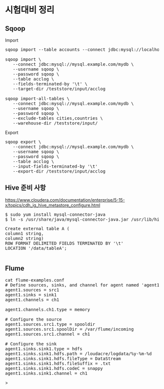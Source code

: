 # 시험대비 정리

## Sqoop

Import
<pre>
sqoop import --table accounts --connect jdbc:mysql://localhost/loudacre --username training --password training --fields-terminated-by "\t" --target-dir /test-sqoop

sqoop import \
   --connect jdbc:mysql://mysql.example.com/mydb \
   --username sqoop \
   --password sqoop \
   --table acclog \
   --fields-terminated-by '\t' \
   --target-dir /teststore/input/acclog

sqoop import-all-tables \
   --connect jdbc:mysql://mysql.example.com/mydb \
   --username sqoop \
   --password sqoop \
   --exclude-tables cities,countries \
   --warehouse-dir /teststore/input/
</pre>

Export
<pre>
sqoop export \
   --connect jdbc:mysql://mysql.example.com/mydb \
   --username sqoop \
   --password sqoop \
   --table acclog \
   --input-fields-terminated-by '\t'
   --export-dir /teststore/input/acclog
</pre>


## Hive 준비 사항
https://www.cloudera.com/documentation/enterprise/5-15-x/topics/cdh_ig_hive_metastore_configure.html
<pre>
$ sudo yum install mysql-connector-java
$ ln -s /usr/share/java/mysql-connector-java.jar /usr/lib/hive/lib/mysql-connector-java.jar
</pre>

<pre>
Create external table A (
column1 string,
column2 string)
ROW FORMAT DELIMITED FIELDS TERMINATED BY '\t'
LOCATION '/data/tableA';

</pre>

## Flume
<pre>
cat flume-examples.conf 
# Define sources, sinks, and channel for agent named 'agent1'
agent1.sources = src1
agent1.sinks = sink1
agent1.channels = ch1

agent1.channels.ch1.type = memory

# Configure the source
agent1.sources.src1.type = spooldir
agent1.sources.src1.spoolDir = /var/flume/incoming
agent1.sources.src1.channel = ch1

# Configure the sink
agent1.sinks.sink1.type = hdfs
agent1.sinks.sink1.hdfs.path = /loudacre/logdata/%y-%m-%d
agent1.sinks.sink1.hdfs.fileType = DataStream
agent1.sinks.sink1.hdfs.fileSuffix = .txt
agent1.sinks.sink1.hdfs.codeC = snappy
agent1.sinks.sink1.channel = ch1
</pre>>






